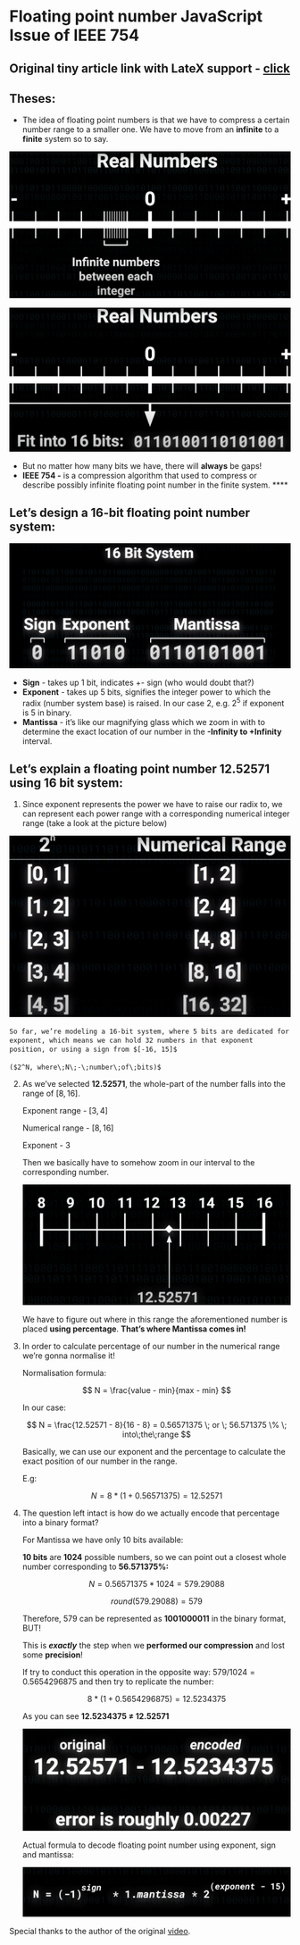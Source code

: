 # Floating point number JavaScript Issue of IEEE 754

## **Original tiny article link with LateX support** - [click](https://nutritious-larch-59b.notion.site/Floating-point-number-JavaScript-Issue-of-IEEE-754-b7392ade15904125b225b3d0b2d3eeb8)

## Theses:

- The idea of floating point numbers is that we have to compress a certain number range to a smaller one. We have to move from an **infinite** to a **finite** system so to say.

![Untitled](./assets/Untitled.png)

![Untitled](./assets/Untitled%201.png)

- But no matter how many bits we have, there will **always** be gaps!
- **IEEE 754 -** is a compression algorithm that used to compress or describe possibly infinite floating point number in the finite system. ****

## Let’s design a 16-bit floating point number system:

![Untitled](./assets/Untitled%202.png)

- **Sign** - takes up 1 bit, indicates +- sign (who would doubt that?)
- **Exponent** - takes up 5 bits, signifies the integer power to which the radix (number system base) is raised. In our case 2, e.g. $2^5$ if exponent is 5 in binary.
- **Mantissa** - it’s like our magnifying glass which we zoom in with to determine the exact location of our number in the **-Infinity to +Infinity** interval.



## Let’s explain a floating point number 12.52571 using 16 bit system:

1. Since exponent represents the power we have to raise our radix to, we can represent each power range with a corresponding numerical integer range (take a look at the picture below)


![Untitled](./assets/Untitled%203.png)
    
    So far, we’re modeling a 16-bit system, where 5 bits are dedicated for exponent, which means we can hold 32 numbers in that exponent position, or using a sign from $[-16, 15]$
    
    ($2^N, where\;N\;-\;number\;of\;bits)$

2. As we’ve selected **12.52571**, the whole-part of the number falls into the range of  $[8, 16]$.

   Exponent range - $[3, 4]$

   Numerical range - $[8, 16]$

   Exponent - 3

   Then we basically have to somehow zoom in our interval to the corresponding number.

   ![Untitled](./assets/Untitled%204.png)

   We have to figure out where in this range the aforementioned number is placed **using percentage**. **That’s where Mantissa comes in!**

3. In order to calculate percentage of our number in the numerical range we’re gonna normalise it!

   Normalisation formula:

   $$
   N = \frac{value - min}{max - min}
   $$

   In our case:

   $$
   N = \frac{12.52571 - 8}{16 - 8} = 0.56571375 \; or \; 56.571375 \% \; into\;the\;range
   $$

   Basically, we can use our exponent and the percentage to calculate the exact position of our number in the range.

   E.g:

   $$
   N = 8 * (1 + 0.56571375) = 12.52571
   $$

4. The question left intact is how do we actually encode that percentage into a binary format?

   For Mantissa we have only 10 bits available:

   **10 bits** are **1024** possible numbers, so we can point out a closest whole number corresponding to **56.571375%:**

   $$
   N = 0.56571375 * 1024 = 579.29088
   $$

   $$
   round(579.29088) = 579
   $$

   Therefore, 579 can be represented as **1001000011** in the binary format, BUT!

   This is ***exactly*** the step when we **performed our compression** and lost some **precision**!

   If try to conduct this operation in the opposite way: $579 / 1024 = 0.5654296875$ and then try to replicate the number:

   $$
   8 * (1 + 0.5654296875) = 12.5234375
   $$

   As you can see **12.5234375 ≠ 12.52571**

   ![Untitled](./assets/Untitled%205.png)

   Actual formula to decode floating point number using exponent, sign and mantissa:

   ![Untitled](./assets/Untitled%206.png)

Special thanks to the author of the original [video](https://youtu.be/wPBjd-vb9eI).